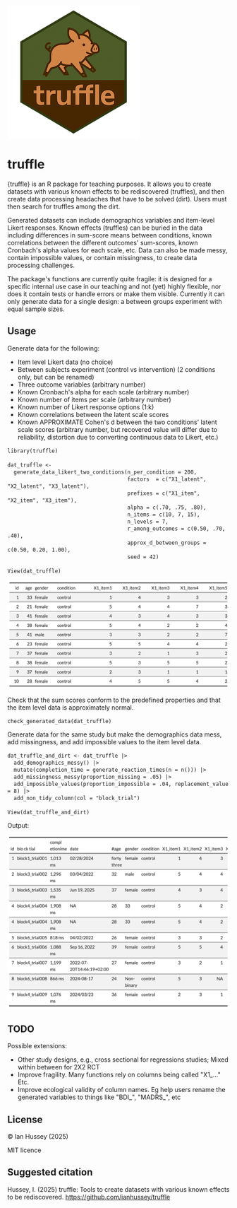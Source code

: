 ![](./man/figures/hex_small.png)

# truffle

{truffle} is an R package for teaching purposes. It allows you to create datasets with various known effects to be rediscovered (truffles), and then create data processing headaches that have to be solved (dirt). Users must then search for truffles among the dirt. 

Generated datasets can include demographics variables and item-level Likert responses. Known effects (truffles) can be buried in the data including differences in sum-score means between conditions, known correlations between the different outcomes' sum-scores, known Cronbach's alpha values for each scale, etc. Data can also be made messy, contain impossible values, or contain missingness, to create data processing challenges.

The package's functions are currently quite fragile: it is designed for a specific internal use case in our teaching and not (yet) highly flexible, nor does it contain tests or handle errors or make them visible. Currently it can only generate data for a single design: a between groups experiment with equal sample sizes.



## Usage

Generate data for the following:

- Item level Likert data (no choice)
- Between subjects experiment (control vs intervention) (2 conditions only, but can be renamed)
- Three outcome variables (arbitrary number)
- Known Cronbach's alpha for each scale (arbitrary number)
- Known number of items per scale (arbitrary number)
- Known number of Likert response options (1:k)
- Known correlations between the latent scale scores
- Known APPROXIMATE Cohen's d between the two conditions' latent scale scores (arbitrary number, but recovered value will differ due to reliability, distortion due to converting continuous data to Likert, etc.)

```{r}
library(truffle)

dat_truffle <- 
  generate_data_likert_two_conditions(n_per_condition = 200,
                                      factors  = c("X1_latent", "X2_latent", "X3_latent"),
                                      prefixes = c("X1_item", "X2_item", "X3_item"),
                                      alpha = c(.70, .75, .80),
                                      n_items = c(10, 7, 15),
                                      n_levels = 7,
                                      r_among_outcomes = c(0.50, .70, .40),
                                      approx_d_between_groups = c(0.50, 0.20, 1.00),
                                      seed = 42) 

View(dat_truffle)
```

![](./man/figures/truffle.png)



Check that the sum scores conform to the predefined properties and that the item level data is approximately normal.

```{r}
check_generated_data(dat_truffle)
```



Generate data for the same study but make the demographics data mess, add missingness, and add impossible values to the item level data.

```{r}
dat_truffle_and_dirt <- dat_truffle |>
  add_demographics_messy() |>
  mutate(completion_time = generate_reaction_times(n = n())) |>
  add_missingness_messy(proportion_missing = .05) |>
  add_impossible_values(proportion_impossible = .04, replacement_value = 8) |>
  add_non_tidy_column(col = "block_trial") 

View(dat_truffle_and_dirt)
```

Output:

![](./man/figures/truffle_and_dirt.png)



## TODO

Possible extensions:

- Other study designs, e.g., cross sectional for regressions studies; Mixed within between for 2X2 RCT
- Improve fragility. Many functions rely on columns being called "X1_..." Etc.
- Improve ecological validity of column names. Eg help users rename the generated variables to things like "BDI\_", "MADRS\_", etc



## License

© Ian Hussey (2025)

MIT licence

## Suggested citation
Hussey, I. (2025) truffle: Tools to create datasets with various known effects to be rediscovered. https://github.com/ianhussey/truffle
